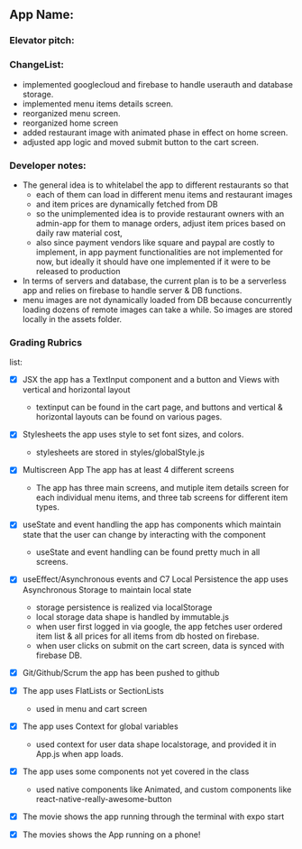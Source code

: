 ## App Name: 

### Elevator pitch:
 

### ChangeList: 
- implemented googlecloud and firebase to handle userauth and database storage. 
- implemented menu items details screen. 
- reorganized menu screen. 
- reorganized home screen
- added restaurant image with animated phase in effect on home screen. 
- adjusted app logic and moved submit button to the cart screen. 

### Developer notes: 
- The general idea is to whitelabel the app to different restaurants so that 
  - each of them can load in different menu items and restaurant images
  - and item prices are dynamically fetched from DB 
  - so the unimplemented idea is to provide restaurant owners with an admin-app for them to manage orders, adjust item prices based on daily raw material cost, 
  - also since payment vendors like square and paypal are costly to implement, in app payment functionalities are not implemented for now, but ideally it should have one implemented if it were to be released to production
- In terms of servers and database, the current plan is to be a serverless app and relies on firebase to handle server & DB functions. 
- menu images are not dynamically loaded from DB because concurrently loading dozens of remote images can take a while. So images are stored locally in the assets folder. 

### Grading Rubrics

list: 
  - [x] JSX the app has a TextInput component and a button and Views with vertical and horizontal layout
    - textinput can be found in the cart page, and buttons and vertical & horizontal layouts can be found on various pages. 
  - [x] Stylesheets the app uses style to set font sizes, and colors.
    - stylesheets are stored in styles/globalStyle.js
  - [x] Multiscreen App The app has at least 4 different screens
    - The app has three main screens, and mutiple item details screen for each individual menu items, and three tab screens for different item types. 
  - [x] useState and event handling the app has components which maintain state that the user can change by interacting with the component
    - useState and event handling can be found pretty much in all screens. 
  - [x] useEffect/Asynchronous events and C7 Local Persistence the app uses Asynchronous Storage to maintain local state
    - storage persistence is realized via localStorage 
    - local storage data shape is handled by immutable.js
    - when user first logged in via google, the app fetches user ordered item list & all prices for all items from db hosted on firebase. 
    - when user clicks on submit on the cart screen, data is synced with firebase DB. 
  - [x] Git/Github/Scrum the app has been pushed to github
  - [x] The app uses FlatLists or SectionLists
    - used in menu and cart screen
  - [x] The app uses Context for global variables
    - used context for user data shape localstorage, and provided it in App.js when app loads. 
  - [x] The app uses some components not yet covered in the class
    - used native components like Animated, and custom components like react-native-really-awesome-button
  - [x] The movie shows the app running through the terminal with expo start
  - [x] The movies shows the App running on a phone!
  
